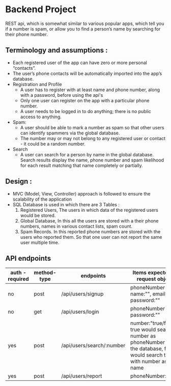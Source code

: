 # Backend Project

REST api, which is somewhat similar to various popular apps, which tell you if a number is spam, or allow you to find a person’s name by searching for their phone number.

## Terminology and assumptions :
- Each registered user of the app can have zero or more personal “contacts”.
- The user’s phone contacts will be automatically imported into the app’s database.
- Registration and Profile
    - A user has to register with at least name and phone number, along with a password, before using the api's
    - Only one user can register on the app with a particular phone number.
    - A user needs to be logged in to do anything; there is no public access to anything.
- Spam:
    - A user should be able to mark a number as spam so that other users can identify spammers via the global database. 
    - The number may or may not belong to any registered user or contact - it could be a random number.
- Search 
    - A user can search for a person by name in the global database. Search results display the name, phone number and spam likelihood for each result matching that name completely or partially.


## Design : 
- MVC (Model, View, Controller) approach is followed to ensure the scalability of the application
- SQL Database is used in which there are 3 Tables : 
    1. Registered Users, The users in which data of the registered users would be stored.
    2. Global Database, In this all the users are stored with a their phone numbers, names in various contact lists, spam count.
    3. Spam Records. In this reported phone numbers are stored with the users who reported them. So that one user can not report the same user multiple time.




## API endpoints

auth - required | method-type | endpoints| Items expected in request object| response obj |
--- | --- | --- | --- | ---
no | post | /api/users/signup | phoneNumber : "", name:"", email:"", password:"" | data of the user added
no | get | /api/users/login  | phoneNumber : "", password:"" | jwt
yes | post | /api/users/search/:number | number:"true/false", true would search number as phoneNumber in the database, false would search the db with number as name | results of the users found in the array
yes | post | /api/users/report| phoneNumber:"" | 


